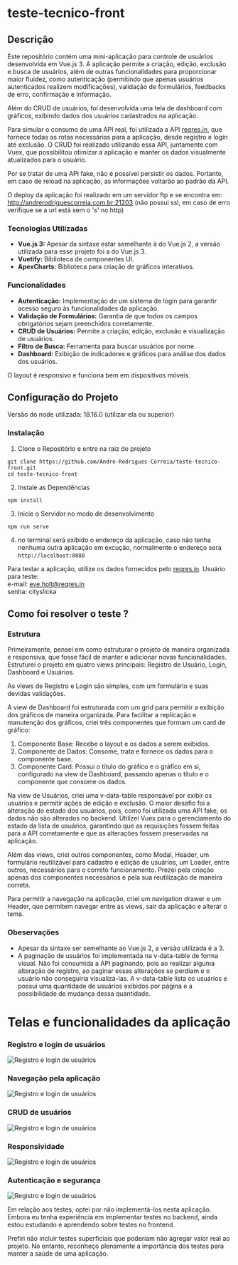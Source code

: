 # teste-tecnico-front

## Descrição
Este repositório contém uma mini-aplicação para controle de usuários desenvolvida em Vue.js 3. A aplicação permite a criação, edição, exclusão e busca de usuários, além de outras funcionalidades para proporcionar maior fluidez, como autenticação (permitindo que apenas usuários autenticados realizem modificações), validação de formulários, feedbacks de erro, confirmação e informação.

Além do CRUD de usuários, foi desenvolvida uma tela de dashboard com gráficos, exibindo dados dos usuários cadastrados na aplicação.

Para simular o consumo de uma API real, foi utilizada a API [reqres.in](https://reqres.in/), que fornece todas as rotas necessárias para a aplicação, desde registro e login até exclusão. O CRUD foi realizado utilizando essa API, juntamente com Vuex, que possibilitou otimizar a aplicação e manter os dados visualmente atualizados para o usuário.

Por se tratar de uma API fake, não é possível persistir os dados. Portanto, em caso de reload na aplicação, as informações voltarão ao padrão da API.

O deploy da aplicação foi realizado em um servidor ftp e se encontra em: http://andrerodriguescorreia.com.br:21203 (não possui ssl, em caso de erro verifique
se a url está sem o 's' no http)

### Tecnologias Utilizadas
- **Vue.js 3:** Apesar da sintaxe estar semelhante à do Vue.js 2, a versão utilizada para esse projeto foi a do Vue.js 3.
- **Vuetify:** Biblioteca de componentes UI.
- **ApexCharts:** Biblioteca para criação de gráficos interativos.

### Funcionalidades
- **Autenticação:** Implementação de um sistema de login para garantir acesso seguro às funcionalidades da aplicação.
- **Validação de Formulários:** Garantia de que todos os campos obrigatórios sejam preenchidos corretamente.
- **CRUD de Usuários:** Permite a criação, edição, exclusão e visualização de usuários.
- **Filtro de Busca:** Ferramenta para buscar usuários por nome.
- **Dashboard:** Exibição de indicadores e gráficos para análise dos dados dos usuários.

O layout é responsivo e funciona bem em dispositivos móveis.

## Configuração do Projeto
Versão do node utilizada: 18.16.0 (utilizar ela ou superior)
### Instalação

1. Clone o Repositório e entre na raiz do projeto
```
git clone https://github.com/Andre-Rodrigues-Correia/teste-tecnico-front.git
cd teste-tecnico-front
```
2. Instale as Dependências
```
npm install
```
3. Inicie o Servidor no modo de desenvolvimento

```
npm run serve
```
4. no terminal será exibido o endereço da aplicação, caso não tenha nenhuma outra aplicação em excução, normalmente
   o endereço sera `http://localhost:8080`

Para testar a aplicação, utilize os dados fornecidos pelo [reqres.in](https://reqres.in/).
Usuário para teste:
<br>e-mail: eve.holt@reqres.in
<br>senha: cityslicka

## Como foi resolver o teste ?
### Estrutura
Primeiramente, pensei em como estruturar o projeto de maneira organizada e responsiva, que fosse fácil de manter e adicionar novas funcionalidades. Estruturei o projeto em quatro views principais: Registro de Usuário, Login, Dashboard e Usuários.

As views de Registro e Login são simples, com um formulário e suas devidas validações.

A view de Dashboard foi estruturada com um grid para permitir a exibição dos gráficos de maneira organizada. Para facilitar a replicação e manutenção dos gráficos, criei três componentes que formam um card de gráfico:

1. Componente Base: Recebe o layout e os dados a serem exibidos.
2. Componente de Dados: Consome, trata e fornece os dados para o componente base.
3. Componente Card: Possui o título do gráfico e o gráfico em si, configurado na view de Dashboard, passando apenas o título e o componente que consome os dados.

Na view de Usuários, criei uma v-data-table responsável por exibir os usuários e permitir ações de edição e exclusão. O maior desafio foi a alteração do estado dos usuários, pois, como foi utilizada uma API fake, os dados não são alterados no backend. Utilizei Vuex para o gerenciamento do estado da lista de usuários, garantindo que as requisições fossem feitas para a API corretamente e que as alterações fossem preservadas na aplicação.

Além das views, criei outros componentes, como Modal, Header, um formulário reutilizável para cadastro e edição de usuários, um Loader, entre outros, necessários para o correto funcionamento. Prezei pela criação apenas dos componentes necessários e pela sua reutilização de maneira correta.

Para permitir a navegação na aplicação, criei um navigation drawer e um Header, que permitem navegar entre as views, sair da aplicação e alterar o tema.

### Obeservações
- Apesar da sintaxe ser semelhante ao Vue.js 2, a versão utilizada é a 3.
- A paginação de usuários foi implementada na v-data-table de forma visual. Não foi consumida a API paginando, pois ao realizar alguma alteração de registro, ao paginar essas alterações se perdiam e o usuário não conseguiria visualizá-las. A v-data-table lista os usuários e possui uma quantidade de usuários exibidos por página e a possibilidade de mudança dessa quantidade.


# Telas e funcionalidades da aplicação

### Registro e login de usuários
![Registro e login de usuários](./docs/gifs/registro-e-login.gif)

### Navegação pela aplicação
![Registro e login de usuários](./docs/gifs/navegação.gif)

### CRUD de usuários
![Registro e login de usuários](./docs/gifs/crud.gif)

### Responsividade
![Registro e login de usuários](./docs/gifs/responsividade.gif)

### Autenticação e segurança
![Registro e login de usuários](./docs/gifs/autenticação.gif)


Em relação aos testes, optei por não implementá-los nesta aplicação. Embora eu tenha experiência em implementar testes no backend, ainda estou estudando e aprendendo sobre testes no frontend.

Prefiri não incluir testes superficiais que poderiam não agregar valor real ao projeto. No entanto, reconheço plenamente a importância dos testes para manter a saúde de uma aplicação.